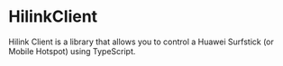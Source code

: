 # HilinkClient
Hilink Client is a library that allows you to control a Huawei Surfstick (or Mobile Hotspot) using TypeScript.
